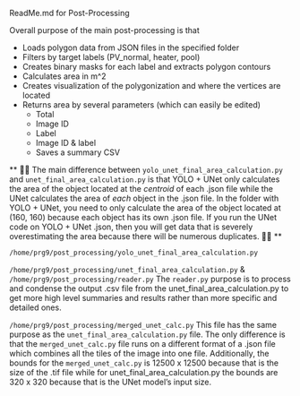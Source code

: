 ReadMe.md for Post-Processing

Overall purpose of the main post-processing is that 
* Loads polygon data from JSON files in the specified folder
* Filters by target labels (PV_normal, heater, pool)
* Creates binary masks for each label and extracts polygon contours
* Calculates area in m^2
* Creates visualization of the polygonization and where the vertices are located
* Returns area by several parameters (which can easily be edited)
  * Total
  * Image ID
  * Label
  * Image ID & label
  * Saves a summary CSV

** 🚨🚨 The main difference between `yolo_unet_final_area_calculation.py` and `unet_final_area_calculation.py` is that YOLO + UNet only calculates the area of the object located at the _centroid_ of each .json file while the UNet calculates the area of _each_ object in the .json file. In the folder with YOLO + UNet, you need to only calculate the area of the object located at (160, 160) because each object has its own .json file. If you run the UNet code on YOLO + UNet .json, then you will get data that is severely overestimating the area because there will be numerous duplicates. 🚨🚨 **

`/home/prg9/post_processing/yolo_unet_final_area_calculation.py`


`/home/prg9/post_processing/unet_final_area_calculation.py` & `/home/prg9/post_processing/reader.py`
The `reader.py` purpose is to process and condense the output .csv file from the unet_final_area_calculation.py to get more high level summaries and results rather than more specific and detailed ones.

`/home/prg9/post_processing/merged_unet_calc.py` 
This file has the same purpose as the `unet_final_area_calculation.py` file. The only difference is that the `merged_unet_calc.py` file runs on a different format of a .json file which combines all the tiles of the image into one file. Additionally, the bounds for the `merged_unet_calc.py` is 12500 x 12500 because that is the size of the .tif file while for unet_final_area_calculation.py the bounds are 320 x 320 because that is the UNet model’s input size.
